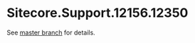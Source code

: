 # Sitecore.Support.12156.12350

See [master branch](https://github.com/sitecoresupport/Sitecore.Support.12156.12350) for details.